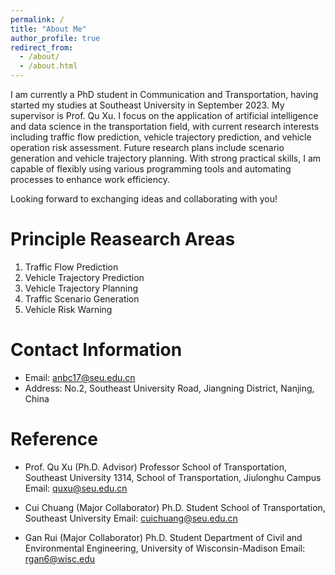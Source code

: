```yaml
---
permalink: /
title: "About Me"
author_profile: true
redirect_from: 
  - /about/
  - /about.html
---
```


I am currently a PhD student in Communication and Transportation, having started my studies at Southeast University in September 2023. My supervisor is Prof. Qu Xu. I focus on the application of artificial intelligence and data science in the transportation field, with current research interests including traffic flow prediction, vehicle trajectory prediction, and vehicle operation risk assessment. Future research plans include scenario generation and vehicle trajectory planning. With strong practical skills, I am capable of flexibly using various programming tools and automating processes to enhance work efficiency.

Looking forward to exchanging ideas and collaborating with you!

Principle Reasearch Areas
======
1. Traffic Flow Prediction
2. Vehicle Trajectory Prediction
3. Vehicle Trajectory Planning
4. Traffic Scenario Generation
5. Vehicle Risk Warning

Contact Information
======
- Email: anbc17@seu.edu.cn
- Address: No.2, Southeast University Road, Jiangning District, Nanjing, China

Reference
======
* Prof. Qu Xu (Ph.D. Advisor)
  Professor
  School of Transportation, Southeast University
  1314, School of Transportation, Jiulonghu Campus
  Email: quxu@seu.edu.cn

* Cui Chuang (Major Collaborator)
  Ph.D. Student
  School of Transportation, Southeast University
  Email: cuichuang@seu.edu.cn

* Gan Rui (Major Collaborator)
  Ph.D. Student
  Department of Civil and Environmental Engineering, University of Wisconsin-Madison
  Email: rgan6@wisc.edu

